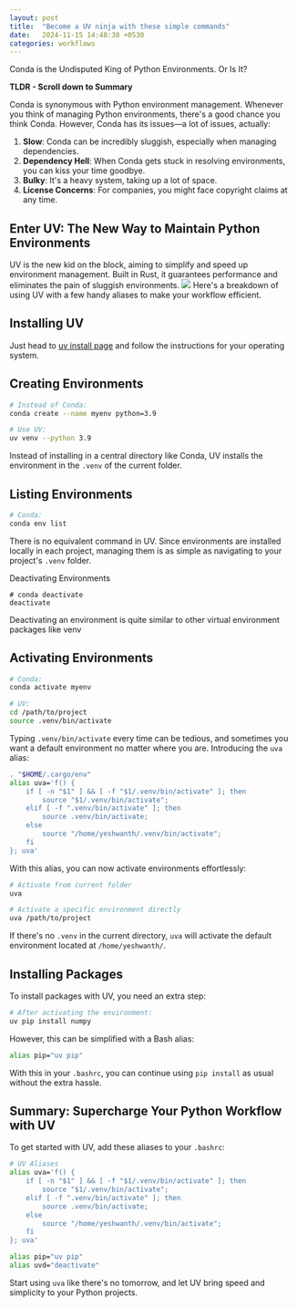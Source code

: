 ```yaml
---
layout: post
title:  "Become a UV ninja with these simple commands"
date:   2024-11-15 14:48:38 +0530
categories: workflows
---
```


Conda is the Undisputed King of Python Environments. Or Is It?

<!--more-->
**TLDR - Scroll down to Summary**

Conda is synonymous with Python environment management. Whenever you think of managing Python environments, there's a good chance you think Conda. However, Conda has its issues—a lot of issues, actually:

1. **Slow**: Conda can be incredibly sluggish, especially when managing dependencies.
2. **Dependency Hell**: When Conda gets stuck in resolving environments, you can kiss your time goodbye.
3. **Bulky**: It's a heavy system, taking up a lot of space.
4. **License Concerns**: For companies, you might face copyright claims at any time.



## Enter UV: The New Way to Maintain Python Environments

UV is the new kid on the block, aiming to simplify and speed up environment management. Built in Rust, it guarantees performance and eliminates the pain of sluggish environments.
![](https://github.com/astral-sh/uv/assets/1309177/03aa9163-1c79-4a87-a31d-7a9311ed9310)
Here's a breakdown of using UV with a few handy aliases to make your workflow efficient.

## Installing UV
Just head to [uv install page](https://docs.astral.sh/uv/getting-started/installation/) and follow the instructions for your operating system.

## Creating Environments

```bash
# Instead of Conda:
conda create --name myenv python=3.9

# Use UV:
uv venv --python 3.9
```

Instead of installing in a central directory like Conda, UV installs the environment in the `.venv` of the current folder.



## Listing Environments

```bash
# Conda:
conda env list
```

There is no equivalent command in UV. Since environments are installed locally in each project, managing them is as simple as navigating to your project's `.venv` folder.



Deactivating Environments

```
# conda deactivate
deactivate
```

Deactivating an environment is quite similar to other virtual environment packages like venv



## Activating Environments

```bash
# Conda:
conda activate myenv

# UV:
cd /path/to/project
source .venv/bin/activate
```

Typing `.venv/bin/activate` every time can be tedious, and sometimes you want a default environment no matter where you are. Introducing the `uva` alias:

```bash
. "$HOME/.cargo/env"
alias uva='f() {
    if [ -n "$1" ] && [ -f "$1/.venv/bin/activate" ]; then
        source "$1/.venv/bin/activate";
    elif [ -f ".venv/bin/activate" ]; then
        source .venv/bin/activate;
    else
        source "/home/yeshwanth/.venv/bin/activate";
    fi
}; uva'
```

With this alias, you can now activate environments effortlessly:

```bash
# Activate from current folder
uva

# Activate a specific environment directly
uva /path/to/project
```

If there's no `.venv` in the current directory, `uva` will activate the default environment located at `/home/yeshwanth/`.



## Installing Packages

To install packages with UV, you need an extra step:

```bash
# After activating the environment:
uv pip install numpy
```

However, this can be simplified with a Bash alias:

```bash
alias pip="uv pip"
```

With this in your `.bashrc`, you can continue using `pip install` as usual without the extra hassle.



## Summary: Supercharge Your Python Workflow with UV

To get started with UV, add these aliases to your `.bashrc`:

```bash
# UV Aliases
alias uva='f() {
    if [ -n "$1" ] && [ -f "$1/.venv/bin/activate" ]; then
        source "$1/.venv/bin/activate";
    elif [ -f ".venv/bin/activate" ]; then
        source .venv/bin/activate;
    else
        source "/home/yeshwanth/.venv/bin/activate";
    fi
}; uva'

alias pip="uv pip"
alias uvd="deactivate"
```

Start using `uva` like there's no tomorrow, and let UV bring speed and simplicity to your Python projects.

